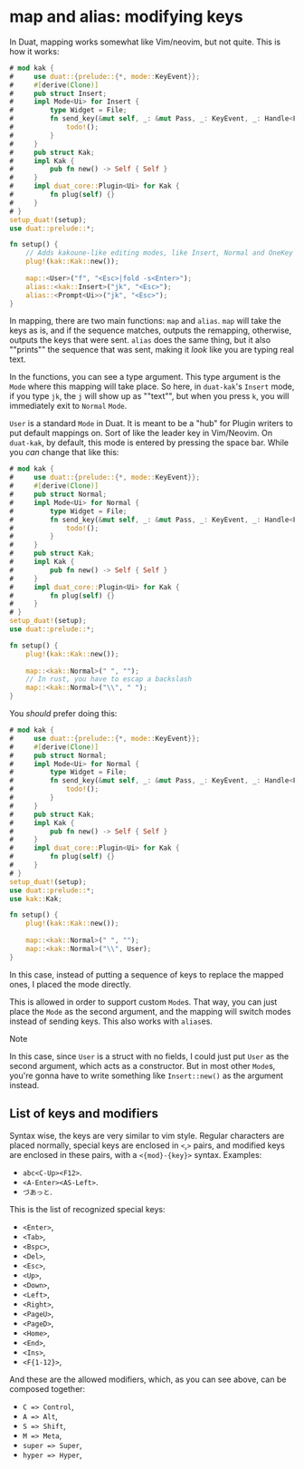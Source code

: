 # map and alias: modifying keys

In Duat, mapping works somewhat like Vim/neovim, but not quite. This is how it 
works:

```rust
# mod kak {
#     use duat::{prelude::{*, mode::KeyEvent}};
#     #[derive(Clone)]
#     pub struct Insert;
#     impl Mode<Ui> for Insert {
#         type Widget = File;
#         fn send_key(&mut self, _: &mut Pass, _: KeyEvent, _: Handle<File>) {
#             todo!();
#         }
#     }
#     pub struct Kak;
#     impl Kak {
#         pub fn new() -> Self { Self }
#     }
#     impl duat_core::Plugin<Ui> for Kak {
#         fn plug(self) {}
#     }
# }
setup_duat!(setup);
use duat::prelude::*;

fn setup() {
    // Adds kakoune-like editing modes, like Insert, Normal and OneKey
    plug!(kak::Kak::new());
  
    map::<User>("f", "<Esc>|fold -s<Enter>");
    alias::<kak::Insert>("jk", "<Esc>");
    alias::<Prompt<Ui>>("jk", "<Esc>");
}
```

In mapping, there are two main functions: `map` and `alias`. `map` will take 
the keys as is, and if the sequence matches, outputs the remapping, otherwise, 
outputs the keys that were sent. `alias` does the same thing, but it also 
""prints"" the sequence that was sent, making it _look_ like you are typing 
real text.

In the functions, you can see a type argument. This type argument is the `Mode` 
where this mapping will take place. So here, in `duat-kak`'s `Insert` mode, if 
you type `jk`, the `j` will show up as ""text"", but when you press `k`, you 
will immediately exit to `Normal` `Mode`.

`User` is a standard `Mode` in Duat. It is meant to be a "hub" for Plugin 
writers to put default mappings on. Sort of like the leader key in Vim/Neovim. 
On `duat-kak`, by default, this mode is entered by pressing the space bar. 
While you _can_ change that like this:

```rust
# mod kak {
#     use duat::{prelude::{*, mode::KeyEvent}};
#     #[derive(Clone)]
#     pub struct Normal;
#     impl Mode<Ui> for Normal {
#         type Widget = File;
#         fn send_key(&mut self, _: &mut Pass, _: KeyEvent, _: Handle<File>) {
#             todo!();
#         }
#     }
#     pub struct Kak;
#     impl Kak {
#         pub fn new() -> Self { Self }
#     }
#     impl duat_core::Plugin<Ui> for Kak {
#         fn plug(self) {}
#     }
# }
setup_duat!(setup);
use duat::prelude::*;

fn setup() {
    plug!(kak::Kak::new());
  
    map::<kak::Normal>(" ", "");
    // In rust, you have to escap a backslash
    map::<kak::Normal>("\\", " ");
}
```

You _should_ prefer doing this:

```rust
# mod kak {
#     use duat::{prelude::{*, mode::KeyEvent}};
#     #[derive(Clone)]
#     pub struct Normal;
#     impl Mode<Ui> for Normal {
#         type Widget = File;
#         fn send_key(&mut self, _: &mut Pass, _: KeyEvent, _: Handle<File>) {
#             todo!();
#         }
#     }
#     pub struct Kak;
#     impl Kak {
#         pub fn new() -> Self { Self }
#     }
#     impl duat_core::Plugin<Ui> for Kak {
#         fn plug(self) {}
#     }
# }
setup_duat!(setup);
use duat::prelude::*;
use kak::Kak;

fn setup() {
    plug!(kak::Kak::new());
  
    map::<kak::Normal>(" ", "");
    map::<kak::Normal>("\\", User);
}
```

In this case, instead of putting a sequence of keys to replace the mapped ones, 
I placed the mode directly. 

This is allowed in order to support custom `Mode`s. That way, you can just 
place the `Mode` as the second argument, and the mapping will switch modes 
instead of sending keys. This also works with `alias`es.

> [!NOTE]
> In this case, since `User` is a struct with no fields, I could just put 
> `User` as the second argument, which acts as a constructor. But in most other 
> `Mode`s, you're gonna have to write something like `Insert::new()` as the 
> argument instead.

## List of keys and modifiers

Syntax wise, the keys are very similar to vim style. Regular characters are 
placed normally, special keys are enclosed in `<`,`>` pairs, and modified keys 
are enclosed in these pairs, with a `<{mod}-{key}>` syntax. Examples:

- `abc<C-Up><F12>`.
- `<A-Enter><AS-Left>`.
- `づあっと`.

This is the list of recognized special keys:

- `<Enter>`,
- `<Tab>`,
- `<Bspc>`,
- `<Del>`,
- `<Esc>`,
- `<Up>`,
- `<Down>`,
- `<Left>`,
- `<Right>`,
- `<PageU>`,
- `<PageD>`,
- `<Home>`,
- `<End>`,
- `<Ins>`,
- `<F{1-12}>`,

And these are the allowed modifiers, which, as you can see above, can be 
composed together:

- `C => Control`,
- `A => Alt`,
- `S => Shift`,
- `M => Meta`,
- `super => Super`,
- `hyper => Hyper`,

